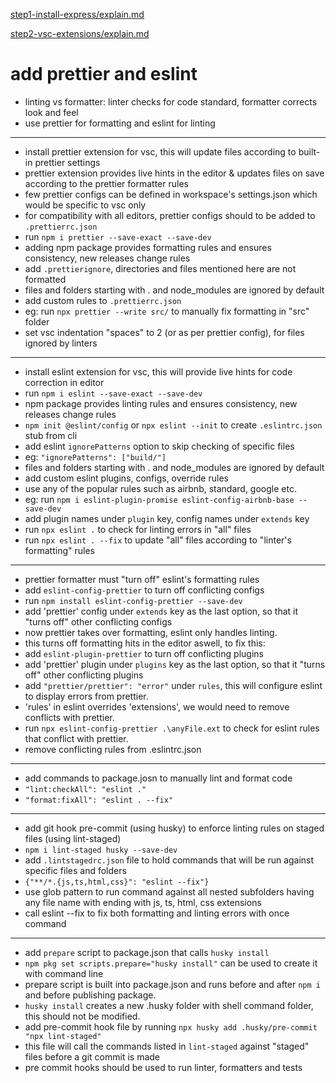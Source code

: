 [step1-install-express/explain.md](https://github.com/dheeraj-br/random2/blob/step1-install-express/explain.md)

[step2-vsc-extensions/explain.md](https://github.com/dheeraj-br/random2/blob/step2-vsc-extensions/explain.md)

# add prettier and eslint

- linting vs formatter: linter checks for code standard, formatter corrects look and feel
- use prettier for formatting and eslint for linting

---

- install prettier extension for vsc, this will update files according to built-in prettier settings
- prettier extension provides live hints in the editor & updates files on save according to the prettier formatter rules
- few prettier configs can be defined in workspace's settings.json which would be specific to vsc only
- for compatibility with all editors, prettier configs should to be added to `.prettierrc.json`
- run `npm i prettier --save-exact --save-dev`
- adding npm package provides formatting rules and ensures consistency, new releases change rules
- add `.prettierignore`, directories and files mentioned here are not formatted
- files and folders starting with . and node_modules are ignored by default
- add custom rules to `.prettierrc.json`
- eg: run `npx prettier --write src/` to manually fix formatting in "src" folder
- set vsc indentation "spaces" to 2 (or as per prettier config), for files ignored by linters

---

- install eslint extension for vsc, this will provide live hints for code correction in editor
- run `npm i eslint --save-exact --save-dev`
- npm package provides linting rules and ensures consistency, new releases change rules
- `npm init @eslint/config` or `npx eslint --init` to create `.eslintrc.json` stub from cli
- add eslint `ignorePatterns` option to skip checking of specific files
- eg: `"ignorePatterns": ["build/"]`
- files and folders starting with . and node_modules are ignored by default
- add custom eslint plugins, configs, override rules
- use any of the popular rules such as airbnb, standard, google etc.
- eg: run `npm i eslint-plugin-promise eslint-config-airbnb-base --save-dev`
- add plugin names under `plugin` key, config names under `extends` key
- run `npx eslint .` to check for linting errors in "all" files
- run `npx eslint . --fix` to update "all" files according to "linter's formatting" rules

---

- prettier formatter must "turn off" eslint's formatting rules
- add `eslint-config-prettier` to turn off conflicting configs
- run `npm install eslint-config-prettier --save-dev`
- add 'prettier' config under `extends` key as the last option, so that it "turns off" other conflicting configs
- now prettier takes over formatting, eslint only handles linting.
- this turns off formatting hits in the editor aswell, to fix this:
- add `eslint-plugin-prettier` to turn off conflicting plugins
- add 'prettier' plugin under `plugins` key as the last option, so that it "turns off" other conflicting plugins
- add `"prettier/prettier": "error"` under `rules`, this will configure eslint to display errors from prettier.
- 'rules' in eslint overrides 'extensions', we would need to remove conflicts with prettier.
- run `npx eslint-config-prettier .\anyFile.ext` to check for eslint rules that conflict with prettier.
- remove conflicting rules from .eslintrc.json

---

- add commands to package.josn to manually lint and format code
- `"lint:checkAll": "eslint ."`
- `"format:fixAll": "eslint . --fix"`

---

- add git hook pre-commit (using husky) to enforce linting rules on staged files (using lint-staged)
- `npm i lint-staged husky --save-dev`
- add `.lintstagedrc.json` file to hold commands that will be run against specific files and folders
- `{"**/*.{js,ts,html,css}": "eslint --fix"}`
- use glob pattern to run command against all nested subfolders having any file name with ending with js, ts, html, css extensions
- call eslint --fix to fix both formatting and linting errors with once command

---

- add `prepare` script to package.json that calls `husky install`
- `npm pkg set scripts.prepare="husky install"` can be used to create it with command line
- prepare script is built into package.json and runs before and after `npm i` and before publishing package.
- `husky install` creates a new .husky folder with shell command folder, this should not be modified.
- add pre-commit hook file by running `npx husky add .husky/pre-commit "npx lint-staged"`
- this file will call the commands listed in `lint-staged` against "staged" files before a git commit is made
- pre commit hooks should be used to run linter, formatters and tests
